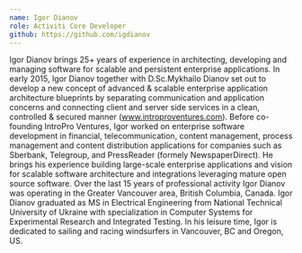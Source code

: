 ```yaml
--- 
name: Igor Dianov
role: Activiti Core Developer
github: https://github.com/igdianov
---
```


Igor Dianov brings 25+ years of experience in architecting, developing and managing software for scalable and persistent enterprise applications. In early 2015, Igor Dianov together with D.Sc.Mykhailo Dianov set out to develop a new concept of advanced & scalable enterprise application architecture blueprints by separating communication and application concerns and connecting client and server side services in a clean, controlled & secured manner (www.introproventures.com). Before co-founding IntroPro Ventures, Igor worked on enterprise software development in financial, telecommunication, content management, process management and content distribution applications for companies such as Sberbank, Telegroup, and PressReader (formely NewspaperDirect). He brings his experience building large-scale enterprise applications and vision for scalable software architecture and integrations leveraging mature open source software. Over the last 15 years of professional activity Igor Dianov was operating in the Greater Vancouver area, British Columbia, Canada. Igor Dianov graduated as MS in Electrical Engineering from National Technical University of Ukraine with specialization in Computer Systems for Experimental Research and Integrated Testing. In his leisure time, Igor is dedicated to sailing and racing windsurfers in Vancouver, BC and Oregon, US.
